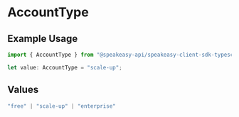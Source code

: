 # AccountType

## Example Usage

```typescript
import { AccountType } from "@speakeasy-api/speakeasy-client-sdk-typescript/sdk/models/shared";

let value: AccountType = "scale-up";
```

## Values

```typescript
"free" | "scale-up" | "enterprise"
```